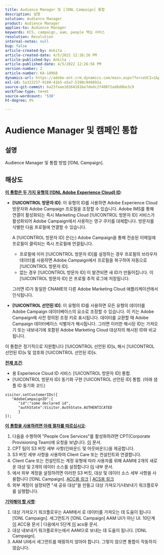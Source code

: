 ```yaml
---
title: Audience Manager 및 [!DNL Campaign] 통합
description: 설명
solution: Audience Manager
product: Audience Manager
applies-to: Audience Manager
keywords: KCS, campaign, aam, people 핵심 서비스
resolution: Resolution
internal-notes: null
bug: false
article-created-by: Ankita .
article-created-date: 4/5/2022 12:26:26 PM
article-published-by: Ankita .
article-published-date: 4/5/2022 12:26:56 PM
version-number: 2
article-number: KA-18968
dynamics-url: https://adobe-ent.crm.dynamics.com/main.aspx?forceUCI=1&pagetype=entityrecord&etn=knowledgearticle&id=487bc498-dbb4-ec11-983f-000d3a5d0e57
exl-id: 5a322257-9180-41b5-a5a7-5390c946891a
source-git-commit: 6a23faae10364181be7dedc2f408f2ad8d8be3c9
workflow-type: tm+mt
source-wordcount: '530'
ht-degree: 0%

---
```


# Audience Manager 및 캠페인 통합

## 설명

Audience Manager 및 통합 방법 [!DNL Campaign].

## 해상도




<u><b>이 통합은 두 가지 유형의 [!DNL Adobe Experience Cloud] ID</b></u>:

- <b>[!UICONTROL 방문자 ID]</b>: 이 유형의 ID를 사용하면 Adobe Experience Cloud 방문자와 Adobe Campaign 프로필을 조정할 수 있습니다. Adobe IMS를 통해 연결이 활성화되는 즉시 Marketing Cloud [!UICONTROL 방문자 ID] 서비스가 활성화되어 Adobe Campaign에서 사용하는 영구 쿠키를 대체합니다. 방문자를 식별한 다음 프로필에 연결할 수 있습니다.



   A [!UICONTROL 방문자 ID] 은(는) Adobe Campaign을 통해 전송된 이메일에 프로필이 클릭되는 즉시 프로필에 연결됩니다.

   - 프로필에 이미 [!UICONTROL 방문자 ID]를 설정하는 경우 프로필의 브라우저 데이터를 사용하면 Adobe Campaign에서 프로필을 복구하여 자동으로 [!UICONTROL 방문자 ID].
   - 없는 경우 [!UICONTROL 방문자 ID] 이 발견되면 새 ID가 만들어집니다. 이 [!UICONTROL 방문자 ID] 은 프로필 추적 로그에 저장됩니다.

   그러면 ID가 동일한 CNAME의 다른 Adobe Marketing Cloud 애플리케이션에서 인식됩니다.
- <b>[!UICONTROL 선언된 ID]</b>: 이 유형의 ID를 사용하면 모든 유형의 데이터를 Adobe Campaign 데이터베이스의 요소로 조정할 수 있습니다. 이 키는 Adobe Campaign에 사전 정의된 조정 키로 표시됩니다. 데이터를 교환할 때 Adobe Campaign 데이터베이스 식별자가 해시됩니다. 그러면 이러한 해시된 ID는 가져오기 또는 내보내기에 포함된 Adobe Marketing Cloud 대상자의 해시된 ID와 비교됩니다.


이 통합은 정기적으로 지원합니다 [!UICONTROL 선언된 ID]s, 해시 [!UICONTROL 선언된 ID]s 및 암호화 [!UICONTROL 선언된 ID]s.

<u><b>전제 조건</b></u>:

- 용 Experience Cloud ID 서비스 [!UICONTROL 방문자 ID] 통합.
- [!UICONTROL 방문자 ID] 동기화 구현 [!UICONTROL 선언된 ID] 통합. (아래 샘플 ID 동기화 코드)

```
visitor.setCustomerIDs({
   "AdobeCampaignID":{
      "id":"some declared id",
      "authState":Visitor.AuthState.AUTHENTICATED
      }
});
```


<u><b>이 통합을 사용하려면 아래 절차를 따르십시오</b></u>:

1. 다음을 수행하여 &quot;People Core Services&quot;를 활성화하려면 CPT(Corporate Provisioning Team)에 요청을 보냅니다. [이](https://adobe-ent.crm.dynamics.com/main.aspx?appid=c8f3a4cd-a068-e911-a957-000d3a34e00b&amp;amp;pagetype=entityrecord&amp;amp;etn=knowledgearticle&amp;amp;id=d2a266a4-b3a9-ec11-983f-000d3a349e63) 문서.
2. CPT 팀이 S3 버킷 세부 사항(인바운드 및 아웃바운드)을 제공합니다.
3. S3 버킷 세부 사항을 사용하여 Client Care 또는 컨설턴트와 연결합니다.
4. Client Care 또는 컨설턴트는 계정 유형에 따라 사용자를 위해 AAM에 2개의 새로운 대상 및 2개의 데이터 소스를 설정합니다 [이](https://wiki.corp.adobe.com/pages/viewpage.action?pageId=1061261145) 내부 문서.
5. 에서 외부 계정을 설정하려면 이러한 S3 버킷, 대상 및 데이터 소스 세부 사항을 사용합니다 [!DNL Campaign]. [ACC용 링크](https://experienceleague.adobe.com/docs/experience-cloud-kcs/kbarticles/KA-16470.html?lang=es-ES) | [ACS용 링크](https://experienceleague.adobe.com/docs/campaign-standard/using/integrating-with-adobe-cloud/working-with-campaign-and-audience-manager-or-people-core-service/sharing-audiences-with-audience-manager-or-people-core-service.html?lang=en)
6. 외부 계정이 설정되면 &quot;새 공유 대상&quot;을 만들고 대상 가져오기/내보내기 워크플로우를 실행합니다.


<u><b>기억해야 할 사항</b></u>:

1. 대상 가져오기 워크플로우는 AAM에서 로 데이터를 가져오는 데 도움이 됩니다 [!DNL Campaign]. 세그먼트가 [!DNL Campaign] AAM UI가 아닌 UI. 10단계 [이](https://experienceleague.adobe.com/docs/experience-cloud-kcs/kbarticles/KA-16470.html?lang=es-ES) ACC용 문서 | 다음에서 5단계 [이](https://experienceleague.adobe.com/docs/campaign-standard/using/integrating-with-adobe-cloud/working-with-campaign-and-audience-manager-or-people-core-service/sharing-audiences-with-audience-manager-or-people-core-service.html?lang=en) acs용 문서.
2. 대상 내보내기 워크플로우는에서 AAM으로 보내는 데 도움이 됩니다. [!DNL Campaign].
3. AAM UI에서 세그먼트를 매핑하지 않아야 합니다. 그렇지 않으면 통합이 작동하지 않습니다.
